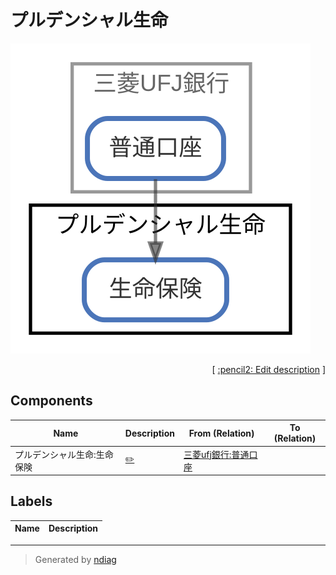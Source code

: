# プルデンシャル生命

![view](node-プルデンシャル生命.svg)



<p align="right">
  [ <a href="../ndiag.descriptions/_node-プルデンシャル生命.md">:pencil2: Edit description</a> ]
</p>

## Components

| Name | Description | From (Relation) | To (Relation) |
| --- | --- | --- | --- |
| プルデンシャル生命:生命保険 |  <a href="../ndiag.descriptions/_component-プルデンシャル生命_生命保険.md">:pencil2:</a> | [三菱ufj銀行:普通口座](node-三菱ufj銀行.md) |  |

## Labels

| Name | Description |
| --- | --- |

---

> Generated by [ndiag](https://github.com/k1LoW/ndiag)
